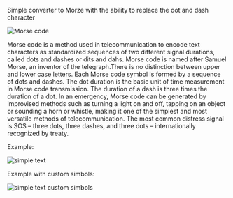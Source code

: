 Simple converter to Morze with the ability to replace the dot and dash character

![Morse code](https://cdn.discordapp.com/attachments/834769719823302666/864831323829829652/315px-International_Morse_Code.png)

Morse code is a method used in telecommunication to encode text characters as standardized sequences of two different signal durations, called dots and dashes or dits and dahs. Morse code is named after Samuel Morse, an inventor of the telegraph.There is no distinction between upper and lower case letters. Each Morse code symbol is formed by a sequence of dots and dashes. The dot duration is the basic unit of time measurement in Morse code transmission. The duration of a dash is three times the duration of a dot. In an emergency, Morse code can be generated by improvised methods such as turning a light on and off, tapping on an object or sounding a horn or whistle, making it one of the simplest and most versatile methods of telecommunication. The most common distress signal is SOS – three dots, three dashes, and three dots – internationally recognized by treaty. 

Example:

![simple text](https://cdn.discordapp.com/attachments/834769719823302666/864565730203926588/unknown.png)

Example with custom simbols:

![simple text custom simbols](https://cdn.discordapp.com/attachments/834769719823302666/864565859695329330/unknown.png)
